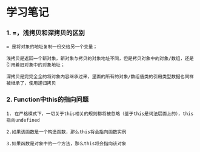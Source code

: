 # 学习笔记

### 1. =，浅拷贝和深拷贝的区别

```
= 是将对象的地址复制一份交给另一个变量；

浅拷贝是返回一个新对象，新对象与拷贝的对象地址不同，但是拷贝对象中的对象/数组，还是引用着旧对象中的对象地址；

深拷贝是完完全全的将对象内容继承过来，里面的所有的对象/数组值类的引用类型数据也同样被继承了，使用递归拷贝
```



### 2. Function中this的指向问题

```
1. 在严格模式下，一切关于this相关的规则都将被忽略（鉴于this是词法层面上的），this指向undefined

2.如果该函数是一个构造函数，那么this将会指向函数实例

3.如果函数是对象中的一个方法，那么this将会指向该对象
```






